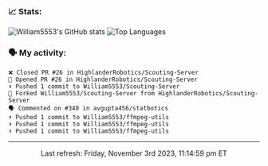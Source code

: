 ### 📈 Stats:
![William5553's GitHub stats](https://github-readme-stats.vercel.app/api?username=william5553&show_icons=true&theme=dark&include_all_commits=true&count_private=true&hide_border=true)
![Top Languages](https://github-readme-stats.vercel.app/api/top-langs/?username=william5553&langs_count=10&layout=compact&theme=dark&include_all_commits=true&count_private=true&hide_border=true)

### 🗣 My activity:
```
❌ Closed PR #26 in HighlanderRobotics/Scouting-Server
💪 Opened PR #26 in HighlanderRobotics/Scouting-Server
⬆️ Pushed 1 commit to William5553/Scouting-Server
🍴 Forked William5553/Scouting-Server from HighlanderRobotics/Scouting-Server
🗣 Commented on #340 in avgupta456/statbotics
⬆️ Pushed 1 commit to William5553/ffmpeg-utils
⬆️ Pushed 1 commit to William5553/ffmpeg-utils
⬆️ Pushed 1 commit to William5553/ffmpeg-utils
```

------------
<p align="center">Last refresh: Friday, November 3rd 2023, 11:14:59 pm ET</p>
